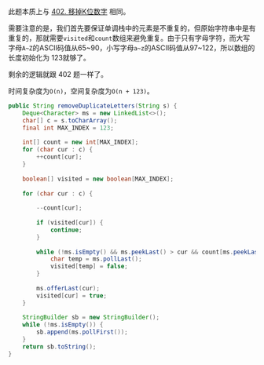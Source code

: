 此题本质上与 [402. 移掉K位数字](https://github.com/HUST-WZY/AlgsWithRiceWine/blob/main/Stack/MonotonicStack%EF%BC%88%E5%8D%95%E8%B0%83%E6%A0%88%EF%BC%89/402.%20%E7%A7%BB%E6%8E%89K%E4%BD%8D%E6%95%B0%E5%AD%97.md) 相同。

需要注意的是，我们首先要保证单调栈中的元素是不重复的，但原始字符串中是有重复的，那就需要`visited`和`count`数组来避免重复。由于只有字母字符，而大写字母`A~Z`的ASCII码值从65~90，小写字母`a~z`的ASCII码值从97~122，所以数组的长度初始化为 123就够了。

剩余的逻辑就跟 402 题一样了。

时间复杂度为`O(n)`，空间复杂度为`O(n + 123)`。

```java
public String removeDuplicateLetters(String s) {
    Deque<Character> ms = new LinkedList<>();
    char[] c = s.toCharArray();
    final int MAX_INDEX = 123;
    
    int[] count = new int[MAX_INDEX];
    for (char cur : c) {
        ++count[cur];
    }
    
    boolean[] visited = new boolean[MAX_INDEX];
    
    for (char cur : c) {
        
        --count[cur];
        
        if (visited[cur]) {
            continue;
        }
        
        while (!ms.isEmpty() && ms.peekLast() > cur && count[ms.peekLast()] > 0) {
            char temp = ms.pollLast();
            visited[temp] = false;
        }
        
        ms.offerLast(cur);
        visited[cur] = true;
    }
    
    StringBuilder sb = new StringBuilder();
    while (!ms.isEmpty()) {
        sb.append(ms.pollFirst());
    }
    return sb.toString();
}
```
